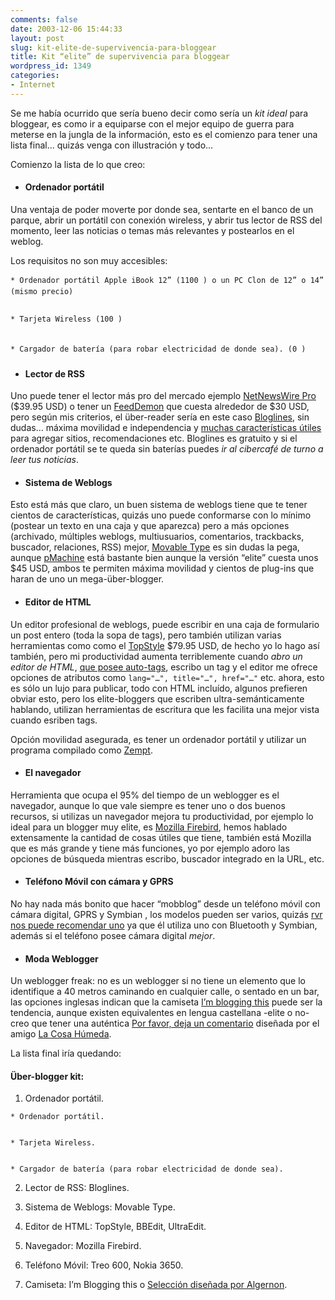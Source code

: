 ```yaml
---
comments: false
date: 2003-12-06 15:44:33
layout: post
slug: kit-elite-de-supervivencia-para-bloggear
title: Kit “elite” de supervivencia para bloggear
wordpress_id: 1349
categories:
- Internet
---
```


Se me había ocurrido que sería bueno decir como sería un _kit ideal_ para bloggear, es como ir a equiparse con el mejor equipo de guerra para meterse en la jungla de la información, esto es el comienzo para tener una lista final… quizás venga con illustración y todo…





Comienzo la lista de lo que creo:





  


  * #### Ordenador portátil




Una ventaja de poder moverte por donde sea, sentarte en el banco de un parque, abrir un portátil con conexión wireless, y abrir tus lector de RSS del momento, leer las noticias o temas más relevantes y postearlos en el weblog.

  



Los requisitos no son muy accesibles:





  


    * Ordenador portátil Apple iBook 12” (1100 ) o un PC Clon de 12” o 14” (mismo precio)


    * Tarjeta Wireless (100 )


    * Cargador de batería (para robar electricidad de donde sea). (0 )







  * #### Lector de RSS





Uno puede tener el lector más pro del mercado ejemplo [NetNewsWire Pro](http://ranchero.com/netnewswire/) ($39.95 USD) o tener un [FeedDemon](http://www.bradsoft.com/feeddemon/) que cuesta alrededor de $30 USD, pero según mis criterios, el über-reader sería en este caso [Bloglines](http://www.bloglines.com), sin dudas… máxima movilidad e independencia y [muchas características útiles](/archivos/categorias/weblogs/bloglines_lector_de_rss_online.php) para agregar sitios, recomendaciones etc. Bloglines es gratuito y si el ordenador portátil se te queda sin baterías puedes _ir al cibercafé de turno a leer tus noticias_.

  




  * #### Sistema de Weblogs




Esto está más que claro, un buen sistema de weblogs tiene que te tener cientos de características, quizás uno puede conformarse con lo mínimo (postear un texto en una caja y que aparezca) pero a más opciones (archivado, múltiples weblogs, multiusuarios, comentarios, trackbacks, buscador, relaciones, RSS) mejor, [Movable Type](http://www.movabletype.org) es sin dudas la pega, aunque [pMachine](http://www.pmachine.com) está bastante bien aunque la versión “elite” cuesta unos $45 USD, ambos te permiten máxima movilidad y cientos de plug-ins que haran de uno un mega-über-blogger.



  * #### Editor de HTML





Un editor profesional de weblogs, puede escribir en una caja de formulario un post entero (toda la sopa de tags), pero también utilizan varias herramientas como como el [TopStyle](http://www.bradsoft.com/topstyle/) $79.95 USD, de hecho yo lo hago así también, pero mi productividad aumenta terriblemente cuando _abro un editor de HTML_, [que posee auto-tags](http://www.bradsoft.com/topstyle/tour/htmledit.asp), escribo un tag y el editor me ofrece opciones de atributos como `lang="…", title="…", href="…"` etc. ahora, esto es sólo un lujo para publicar, todo con HTML incluído, algunos prefieren obviar esto, pero los elite-bloggers que escriben ultra-semánticamente hablando, utilizan herramientas de escritura que les facilita una mejor vista cuando esriben tags.





Opción movilidad asegurada, es tener un ordenador portátil y utilizar un programa compilado como [Zempt](http://zempt.com).








  * #### El navegador





Herramienta que ocupa el 95% del tiempo de un weblogger es el navegador, aunque lo que vale siempre es tener uno o dos buenos recursos, si utilizas un navegador mejora tu productividad, por ejemplo lo ideal para un blogger muy elite, es [Mozilla Firebird](http://www.mozilla.org/products/firebird/), hemos hablado extensamente la cantidad de cosas útiles que tiene, también está Mozilla que es más grande y tiene más funciones, yo por ejemplo adoro las opciones de búsqueda mientras escribo, buscador integrado en la URL, etc.








  * #### Teléfono Móvil con cámara y GPRS




No hay nada más bonito que hacer “mobblog” desde un teléfono móvil con cámara digital, GPRS y Symbian , los modelos pueden ser varios, quizás [rvr nos puede recomendar uno](http://rvr.bloxus.com/historias/969) ya que él utiliza uno con Bluetooth y Symbian, además si el teléfono posee cámara digital _mejor_.

  




  * #### Moda Weblogger





Un weblogger freak: no es un weblogger si no tiene un elemento que lo identifique a 40 metros caminando en cualquier calle, o sentado en un bar, las opciones inglesas indican que la camiseta [I’m blogging this](http://www.thinkgeek.com/tshirts/oreillyshirts/5eb7/) puede ser la tendencia, aunque existen equivalentes en lengua castellana -elite o no- creo que tener una auténtica [Por favor, deja un comentario](http://www.aditel.org/~ferri/shirt.png) diseñada por el amigo [La Cosa Húmeda](http://fbenedetti.blogalia.com/).






La lista final iría quedando:

  



#### Über-blogger kit:






  1. Ordenador portátil.  

  


    * Ordenador portátil.


    * Tarjeta Wireless.


    * Cargador de batería (para robar electricidad de donde sea).

  




  2. Lector de RSS: Bloglines.


  3. Sistema de Weblogs: Movable Type.


  4. Editor de HTML: TopStyle, BBEdit, UltraEdit.


  5. Navegador: Mozilla Firebird.


  6. Teléfono Móvil:  Treo 600, Nokia 3650.


  7. Camiseta: I’m Blogging this o [Selección diseñada por Algernon](http://www.aditel.org/~ferri/shirt.png).




 

